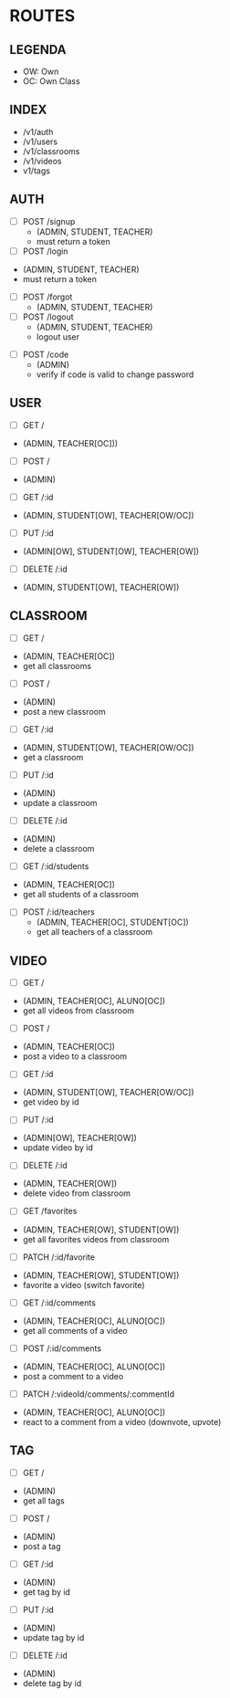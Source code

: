 # ROUTES

## LEGENDA
- OW: Own
- OC: Own Class

## INDEX
- /v1/auth
- /v1/users
- /v1/classrooms
- /v1/videos
- v1/tags

## AUTH
- [ ] POST /signup
  - (ADMIN, STUDENT, TEACHER)
  - must return a token
- [ ]  POST /login
  - (ADMIN, STUDENT, TEACHER)
  - must return a token
- [ ] POST /forgot
  - (ADMIN, STUDENT, TEACHER)
- [ ] POST /logout
  - (ADMIN, STUDENT, TEACHER)
  - logout user
<!-- - [ ] POST /me
  - (ADMIN[OW], STUDENT[OW], TEACHER[OW])
  - must return user data -->
- [ ] POST /code
  - (ADMIN)
  - verify if code is valid to change password

## USER
- [ ]  GET /
  - (ADMIN, TEACHER[OC]))
- [ ]  POST /
  - (ADMIN)
- [ ]  GET /:id
  - (ADMIN, STUDENT[OW], TEACHER[OW/OC])
- [ ]  PUT /:id
  - (ADMIN[OW], STUDENT[OW], TEACHER[OW])
- [ ]  DELETE /:id
  - (ADMIN, STUDENT[OW], TEACHER[OW])

## CLASSROOM
- [ ]  GET /
  - (ADMIN, TEACHER[OC])
  - get all classrooms
- [ ]  POST /
  - (ADMIN)
  - post a new classroom
- [ ]  GET /:id
  - (ADMIN, STUDENT[OW], TEACHER[OW/OC])
  - get a classroom
- [ ]  PUT /:id
  - (ADMIN)
  - update a classroom
- [ ]  DELETE /:id
  - (ADMIN)
  - delete a classroom
- [ ]  GET /:id/students
  - (ADMIN, TEACHER[OC])
  - get all students of a classroom
- [ ] POST /:id/teachers
  - (ADMIN, TEACHER[OC], STUDENT[OC])
  - get all teachers of a classroom

## VIDEO
- [ ]  GET /
  - (ADMIN, TEACHER[OC], ALUNO[OC])
  - get all videos from classroom
- [ ]  POST /
  - (ADMIN, TEACHER[OC])
  - post a video to a classroom
- [ ]  GET /:id
  - (ADMIN, STUDENT[OW], TEACHER[OW/OC])
  - get video by id
- [ ]  PUT /:id
  - (ADMIN[OW], TEACHER[OW])
  - update video by id
- [ ]  DELETE /:id
  - (ADMIN, TEACHER[OW])
  - delete video from classroom
- [ ]  GET /favorites
  - (ADMIN, TEACHER[OW], STUDENT[OW])
  - get all favorites videos from classroom
- [ ]  PATCH /:id/favorite
  - (ADMIN, TEACHER[OW], STUDENT[OW])
  - favorite a video (switch favorite)
- [ ]  GET /:id/comments
  - (ADMIN, TEACHER[OC], ALUNO[OC])
  - get all comments of a video
- [ ]  POST /:id/comments
  - (ADMIN, TEACHER[OC], ALUNO[OC])
  - post a comment to a video
<!-- - [ ]  GET /:id/comments/:id
  - (ADMIN, TEACHER[OC], ALUNO[OC])
  - get a specific comment from a video -->
- [ ]  PATCH /:videoId/comments/:commentId
  - (ADMIN, TEACHER[OC], ALUNO[OC])
  - react to a comment from a video (downvote, upvote)

## TAG
- [ ]  GET /
  - (ADMIN)
  - get all tags
- [ ]  POST /
  - (ADMIN)
  - post a tag
- [ ]  GET /:id
  - (ADMIN)
  - get tag by id
- [ ]  PUT /:id
  - (ADMIN)
  - update tag by id
- [ ]  DELETE /:id
  - (ADMIN)
  - delete tag by id